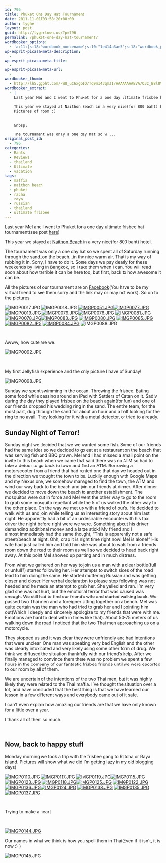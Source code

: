 ```yaml
---
id: 796
title: Phuket One Day Hat Tournament
date: 2011-11-01T03:58:20+00:00
author: tyghe
layout: post
guid: http://tygertown.us/?p=796
permalink: /phuket-one-day-hat-tournament/
wordbooker_options:
  - 'a:11:{s:18:"wordbook_noncename";s:10:"1e414a3ae5";s:18:"wordbook_page_post";s:4:"-100";s:18:"wordbook_orandpage";s:1:"2";s:23:"wordbook_default_author";s:1:"2";s:23:"wordbook_extract_length";s:3:"256";s:19:"wordbook_actionlink";s:3:"300";s:26:"wordbooker_publish_default";s:2:"on";s:18:"wordbook_attribute";s:31:"Posted a new post on their blog";s:24:"wordbooker_status_update";s:2:"on";s:29:"wordbooker_status_update_text";s:16:"%title% - %link%";s:20:"wordbook_comment_get";s:2:"on";}'
wp-esprit-picasa-meta-description:
  - 
wp-esprit-picasa-meta-title:
  - 
wp-esprit-picasa-meta-url:
  - 
wordbooker_thumb:
  - http://lh5.ggpht.com/-W8_uC6xgoIQ/Tq9mI43qmJI/AAAAAAAAEVA/O3z_B8l8VGQ/s200/IMGP0014.JPG
wordbooker_extract:
  - |
    Last year Mel and I went to Phuket for a one day ultimate frisbee hat tournament(see post here)
    
    This year we stayed at Naithon Beach in a very nice(for 800 baht) hotel.
    Pictures of room :)
      
    
    &nbsp;
    
    The tournament was only a one day hat so w ...
original_post_id:
  - 796
categories:
  - Rants
  - Reviews
  - thailand
  - Ultimate
  - vacation
tags:
  - maffia
  - naithon beach
  - phuket
  - racha
  - raya
  - russian
  - thailand
  - ultimate frisbee
---
```

Last year Mel and I went to Phuket for a one day ultimate frisbee hat tournament(see post [here](http://tygertown.us/2010/11/thanksgiving-in-the-white/ "Thanksgiving in the white…"))

This year we stayed at <a title="Map of Naithon Beach" href="http://g.co/maps/fgrdf" target="_blank">Naithon Beach</a> in a very nice(for 800 baht) hotel.

The tournament was only a one day hat so we spent all of Saturday running through the sand..on the beach&#8230;in the nice warm air. That is my way of rubbing it in. Sorry, I have to do it. Some days we pay dearly for these weekends by living in Bangkok, so I take them when I can. You will read soon about how terrible it can be here too, but first, back to how awesome it can be.<!--more-->

All the pictures of our tournament are on <a title="Poopket" href="http://www.facebook.com/media/set/?set=a.690777629369.2174364.43800887&type=1" target="_blank">Facebook</a>(You have to be my virtual friend to see them sorry and the link may or may not work). So on to the pictures

![IMGP0017.JPG](http://lh4.ggpht.com/-8CgIuISTZNE/Tq9mLkHqq2I/AAAAAAAAEVM/N9X7a3QjLyc/s200/IMGP0017.JPG) ![IMGP0018.JPG](http://lh6.ggpht.com/-ymYmeMkMWrg/Tq9mMhP4a0I/AAAAAAAAEVQ/f8nDYAhL--o/s200/IMGP0018.JPG) <a title="" href="http://lh5.ggpht.com/-xBy45NEdfQM/Tq9mOmLfe9I/AAAAAAAAEVY/uBqzprDjYek/s800/IMGP0051.JPG" rel="lightbox[796]"><img src="http://lh5.ggpht.com/-xBy45NEdfQM/Tq9mOmLfe9I/AAAAAAAAEVY/uBqzprDjYek/s200/IMGP0051.JPG" alt="IMGP0051.JPG" /></a><a title="" href="http://lh3.ggpht.com/-jbQwYXO2gpk/Tq9mQmhZzqI/AAAAAAAAEVg/ZFx6nECELlU/s800/IMGP0077.JPG" rel="lightbox[796]"><img src="http://lh3.ggpht.com/-jbQwYXO2gpk/Tq9mQmhZzqI/AAAAAAAAEVg/ZFx6nECELlU/s200/IMGP0077.JPG" alt="IMGP0077.JPG" /></a> <a title="" href="http://lh3.ggpht.com/-vDkhnBxJJNM/Tq9mNo2JsmI/AAAAAAAAEVU/lAsndEZP2W4/s800/IMGP0019.JPG" rel="lightbox[796]"><img src="http://lh3.ggpht.com/-vDkhnBxJJNM/Tq9mNo2JsmI/AAAAAAAAEVU/lAsndEZP2W4/s200/IMGP0019.JPG" alt="IMGP0019.JPG" /></a> <a title="" href="http://lh4.ggpht.com/-tfDhmEZz_qk/Tq9mSoU6R6I/AAAAAAAAEVo/eb0ZfXS7-7o/s800/IMGP0079.JPG" rel="lightbox[796]"><img src="http://lh4.ggpht.com/-tfDhmEZz_qk/Tq9mSoU6R6I/AAAAAAAAEVo/eb0ZfXS7-7o/s200/IMGP0079.JPG" alt="IMGP0079.JPG" /></a><a title="" href="http://lh5.ggpht.com/-9GAYPQnb1_o/Tq9mP61OcQI/AAAAAAAAEVc/8P4L-_iaVNE/s800/IMGP0076.JPG" rel="lightbox[796]"><img src="http://lh5.ggpht.com/-9GAYPQnb1_o/Tq9mP61OcQI/AAAAAAAAEVc/8P4L-_iaVNE/s200/IMGP0076.JPG" alt="IMGP0076.JPG" /></a> <a title="" href="http://lh5.ggpht.com/-Tihobnrx5ic/Tq9mUtXb2zI/AAAAAAAAEVw/vPOQOr-MgeI/s800/IMGP0081.JPG" rel="lightbox[796]"><img src="http://lh5.ggpht.com/-Tihobnrx5ic/Tq9mUtXb2zI/AAAAAAAAEVw/vPOQOr-MgeI/s200/IMGP0081.JPG" alt="IMGP0081.JPG" /></a> <a title="" href="http://lh4.ggpht.com/-7cEhcyIr-6E/Tq9mRleKBqI/AAAAAAAAEVk/xLYdMsISkxQ/s800/IMGP0078.JPG" rel="lightbox[796]"><img src="http://lh4.ggpht.com/-7cEhcyIr-6E/Tq9mRleKBqI/AAAAAAAAEVk/xLYdMsISkxQ/s200/IMGP0078.JPG" alt="IMGP0078.JPG" /></a><a title="" href="http://lh3.ggpht.com/-JXCnADq47jw/Tq9mW0B4H4I/AAAAAAAAEV4/1g42WJd86TY/s800/IMGP0083.JPG" rel="lightbox[796]"><img src="http://lh3.ggpht.com/-JXCnADq47jw/Tq9mW0B4H4I/AAAAAAAAEV4/1g42WJd86TY/s200/IMGP0083.JPG" alt="IMGP0083.JPG" /></a> <a title="" href="http://lh3.ggpht.com/-GZJfQ9JoTwU/Tq9mTmLh6qI/AAAAAAAAEVs/oqFC3ne3idI/s800/IMGP0080.JPG" rel="lightbox[796]"><img src="http://lh3.ggpht.com/-GZJfQ9JoTwU/Tq9mTmLh6qI/AAAAAAAAEVs/oqFC3ne3idI/s200/IMGP0080.JPG" alt="IMGP0080.JPG" /></a> <a title="" href="http://lh5.ggpht.com/-t4Lv8BYGouM/Tq9mYwCKpPI/AAAAAAAAEWA/kh8pVb1VC2A/s800/IMGP0085.JPG" rel="lightbox[796]"><img src="http://lh5.ggpht.com/-t4Lv8BYGouM/Tq9mYwCKpPI/AAAAAAAAEWA/kh8pVb1VC2A/s200/IMGP0085.JPG" alt="IMGP0085.JPG" /></a><a title="" href="http://lh5.ggpht.com/-vzSrdmcSQGo/Tq9mV42WzXI/AAAAAAAAEV0/LFRmdDsswO4/s800/IMGP0082.JPG" rel="lightbox[796]"><img src="http://lh5.ggpht.com/-vzSrdmcSQGo/Tq9mV42WzXI/AAAAAAAAEV0/LFRmdDsswO4/s200/IMGP0082.JPG" alt="IMGP0082.JPG" /></a> <a title="" href="http://lh6.ggpht.com/-LJ2ctCwswSQ/Tq9mX1hXBxI/AAAAAAAAEV8/8v_wsMwLXW0/s800/IMGP0084.JPG" rel="lightbox[796]"><img src="http://lh6.ggpht.com/-LJ2ctCwswSQ/Tq9mX1hXBxI/AAAAAAAAEV8/8v_wsMwLXW0/s200/IMGP0084.JPG" alt="IMGP0084.JPG" /></a> ![IMGP0088.JPG](http://lh4.ggpht.com/-vOOIF5djRR0/Tq9mZadXnrI/AAAAAAAAEWE/Crj7RZ9vmCo/s200/IMGP0088.JPG)

&nbsp;

Awww, how cute are we.

![IMGP0092.JPG](http://lh3.ggpht.com/-JcSZ4s0t26Y/Tq9mbdT60EI/AAAAAAAAEWM/Z_phdlq-D7g/s200/IMGP0092.JPG)

&nbsp;

My first Jellyfish experience and the only picture I have of Sunday!

![IMGP0098.JPG](http://lh6.ggpht.com/-Snxf3fvP1YI/Tq9mcV0ZSaI/AAAAAAAAEWQ/Yhq6b1-h-ow/s200/IMGP0098.JPG)

Sunday we spent swimming in the ocean. Throwing the frisbee. Eating some food while passing around an iPad with Settlers of Catan on it. Sadly during the day they played frisbee on the beach again(for fun) and one of our friends dropped his wedding ring in the sand. The entire team, for the most part, dug through the sand for about an hour and a half looking for the ring to no avail. They looking for it with a metal detector, or tried to already.

## Sunday Night of Terror!

Sunday night we decided that we we wanted some fish. Some of our friends had the same idea so we decided to go eat at a restaurant on the beach that was serving fish and BBQ prawn. Mel and I had missed a small point on the invite to this beach when we came that said there was no ATM so had to take a detour to go back to town and find an ATM. Borrowing a motorscooter from a friend that had rented one that day we headed out in the direction we thought the town to be. Luckily enough with Google Maps and my Nexus one, we somehow managed to find the town, the ATM and wind our way back to the beach and join our friends at dinner. After dinner we decided to move down the beach to another establishment. The mosquitos were out in force and Mel went the other way to go to the room to grab some mosquito repellant while the 5 of us walked the other way to the other place. On the way we met up with a friend of our&#8217;s. He decided to walk with us and join while telling us an interesting story about him last night. He apparently had a bit of an undesirable encounter with his taxi driver the night before right were we were. Something about his driver demanding additional money and a large stick! My friend and I almost immediately had the same thought, &#8220;This is apparently not a safe street/beach at night. Ohh, crap it is night time right now! Mel is alone!&#8221; His wife had just called him and told him she was about to walk from a friends room down the road to their room as well so we decided to head back right away. At this point Mel showed up panting and in much distress.

From what we gathered on her way to join us a man with a clear bottle(full or unfull?) started following her. Her attempts to switch sides of the road lead to him doing the same. He started muttering Russian and was getting closer and closer. Her verbal declaration to please stop following was not heeded and he made an attempt to grab her. She yelled and ran. I&#8217;m very glad she was not hurt, but the emotional terror that was caused was enough. We still had to find our friend&#8217;s wife and started walking back. We passed two Thai men and a foreigner sitting together on a bench. Mel was quite certain was the man who had tried to grab her and I pointing him out(Which I deeply and sincerely apologize to my friends that were with me. Emotions are hard to deal with in times like that). About 50-75 meters of us walking down the road I noticed that the two Thai men approaching us on a motorcycle.

They stopped us and it was clear they were unfriendly and had intentions that were unclear. One man was speaking very bad English and the other was clearly intoxicated and very likely using some other form of drug. We think we diffused the situation thankfully with our friend&#8217;s help. After we finally managed to convince them there was no problem we spent a few hours in the company of our fantastic frisbee friends until we were escorted to our room by all of them.

We are uncertain of the intentions of the two Thai men, but it was highly likely they were related to the Thai maffia. I&#8217;ve thought the situation over a lot, and have concluded that the best thing is that we have learned our lesson in a few different ways and everybody came out of it safe.

I can&#8217;t even explain how amazing our friends are that we have only known for a little over a year.

I thank all of them so much.

&nbsp;

## Now, back to happy stuff

Monday morning we took a trip with the frisbee gang to Ratcha or Raya island. Pictures will show what we did(I&#8217;m getting lazy in my old blogging days)

<a title="" href="http://lh3.ggpht.com/-dx7DZCK6lTg/Tq9mdtspeeI/AAAAAAAAEWY/6TApWMSXGCA/s800/IMGP0110.JPG" rel="lightbox[796]"><img src="http://lh3.ggpht.com/-dx7DZCK6lTg/Tq9mdtspeeI/AAAAAAAAEWY/6TApWMSXGCA/s200/IMGP0110.JPG" alt="IMGP0110.JPG" /></a> <a title="" href="http://lh5.ggpht.com/-3bEwclWPUTQ/Tq9mgTZkDiI/AAAAAAAAEWk/LktvyHIfZu8/s800/IMGP0117.JPG" rel="lightbox[796]"><img src="http://lh5.ggpht.com/-3bEwclWPUTQ/Tq9mgTZkDiI/AAAAAAAAEWk/LktvyHIfZu8/s200/IMGP0117.JPG" alt="IMGP0117.JPG" /></a> <a title="" href="http://lh4.ggpht.com/-OLk5b-g65AQ/Tq9miDa8koI/AAAAAAAAEWs/QyZxEntPPEI/s800/IMGP0119.JPG" rel="lightbox[796]"><img src="http://lh4.ggpht.com/-OLk5b-g65AQ/Tq9miDa8koI/AAAAAAAAEWs/QyZxEntPPEI/s200/IMGP0119.JPG" alt="IMGP0119.JPG" /></a><a title="" href="http://lh5.ggpht.com/-hgGZ5wemVhs/Tq9mennnGWI/AAAAAAAAEWc/TTWwE2qJl4w/s800/IMGP0115.JPG" rel="lightbox[796]"><img src="http://lh5.ggpht.com/-hgGZ5wemVhs/Tq9mennnGWI/AAAAAAAAEWc/TTWwE2qJl4w/s200/IMGP0115.JPG" alt="IMGP0115.JPG" /></a> <a title="" href="http://lh5.ggpht.com/-scQW_s8Qn5U/Tq9mjgyHOhI/AAAAAAAAEW0/AWKq4Fx9Reo/s800/IMGP0123.JPG" rel="lightbox[796]"><img src="http://lh5.ggpht.com/-scQW_s8Qn5U/Tq9mjgyHOhI/AAAAAAAAEW0/AWKq4Fx9Reo/s200/IMGP0123.JPG" alt="IMGP0123.JPG" /></a> <a title="" href="http://lh4.ggpht.com/-kWz4CRtyYrI/Tq9mhMv00pI/AAAAAAAAEWo/NkiteduuYWk/s800/IMGP0118.JPG" rel="lightbox[796]"><img src="http://lh4.ggpht.com/-kWz4CRtyYrI/Tq9mhMv00pI/AAAAAAAAEWo/NkiteduuYWk/s200/IMGP0118.JPG" alt="IMGP0118.JPG" /></a><a title="" href="http://lh4.ggpht.com/-TVXY6XLP5Jg/Tq9mlutmCxI/AAAAAAAAEW8/qoq2i2uHVDM/s800/IMGP0125.JPG" rel="lightbox[796]"><img src="http://lh4.ggpht.com/-TVXY6XLP5Jg/Tq9mlutmCxI/AAAAAAAAEW8/qoq2i2uHVDM/s200/IMGP0125.JPG" alt="IMGP0125.JPG" /></a> <a title="" href="http://lh3.ggpht.com/-ppeXBZWAZhk/Tq9mi4Kkz4I/AAAAAAAAEWw/R0vFiczQisc/s800/IMGP0122.JPG" rel="lightbox[796]"><img src="http://lh3.ggpht.com/-ppeXBZWAZhk/Tq9mi4Kkz4I/AAAAAAAAEWw/R0vFiczQisc/s200/IMGP0122.JPG" alt="IMGP0122.JPG" /></a> <a title="" href="http://lh4.ggpht.com/-PLCv3jlEtAA/Tq9moAroD1I/AAAAAAAAEXE/PGEZI1HfGaM/s800/IMGP0136.JPG" rel="lightbox[796]"><img src="http://lh4.ggpht.com/-PLCv3jlEtAA/Tq9moAroD1I/AAAAAAAAEXE/PGEZI1HfGaM/s200/IMGP0136.JPG" alt="IMGP0136.JPG" /></a><a title="" href="http://lh6.ggpht.com/-nKOjsdhO4-M/Tq9mk0bb2VI/AAAAAAAAEW4/1AajcA1vV7w/s800/IMGP0124.JPG" rel="lightbox[796]"><img src="http://lh6.ggpht.com/-nKOjsdhO4-M/Tq9mk0bb2VI/AAAAAAAAEW4/1AajcA1vV7w/s200/IMGP0124.JPG" alt="IMGP0124.JPG" /></a> <a title="" href="http://lh3.ggpht.com/-YP9yAgGR6zk/Tq9mph-dKnI/AAAAAAAAEXM/Tbm7u2Grtzw/s800/IMGP0138.JPG" rel="lightbox[796]"><img src="http://lh3.ggpht.com/-YP9yAgGR6zk/Tq9mph-dKnI/AAAAAAAAEXM/Tbm7u2Grtzw/s200/IMGP0138.JPG" alt="IMGP0138.JPG" /></a> <a title="" href="http://lh5.ggpht.com/-06b6SyCBw28/Tq9mm84u5lI/AAAAAAAAEXA/q1BHkjlleAU/s800/IMGP0135.JPG" rel="lightbox[796]"><img src="http://lh5.ggpht.com/-06b6SyCBw28/Tq9mm84u5lI/AAAAAAAAEXA/q1BHkjlleAU/s200/IMGP0135.JPG" alt="IMGP0135.JPG" /></a><a title="" href="http://lh4.ggpht.com/-KHWWsGKO5zg/Tq9mo9RNQSI/AAAAAAAAEXI/muTG24NHCac/s800/IMGP0137.JPG" rel="lightbox[796]"><img src="http://lh4.ggpht.com/-KHWWsGKO5zg/Tq9mo9RNQSI/AAAAAAAAEXI/muTG24NHCac/s200/IMGP0137.JPG" alt="IMGP0137.JPG" /></a>

&nbsp;

Trying to make a heart

&nbsp;

<a title="" href="http://lh6.ggpht.com/-aEEok2MbBH4/Tq9mqW8F7DI/AAAAAAAAEXQ/EymZOGsL01c/s800/IMGP0144.JPG" rel="lightbox[796]"><img src="http://lh6.ggpht.com/-aEEok2MbBH4/Tq9mqW8F7DI/AAAAAAAAEXQ/EymZOGsL01c/s200/IMGP0144.JPG" alt="IMGP0144.JPG" /></a>

Our names in what we think is how you spell them in Thai(Even if it isn&#8217;t, it is now  <img src="https://tygertown.us/wp-includes/images/smilies/simple-smile.png" alt=":)" class="wp-smiley" style="height: 1em; max-height: 1em;" />)

![IMGP0145.JPG](http://lh6.ggpht.com/-s24tA7IwkDA/Tq9mrOiyiQI/AAAAAAAAEXU/kJR2cJff0kA/s200/IMGP0145.JPG)
